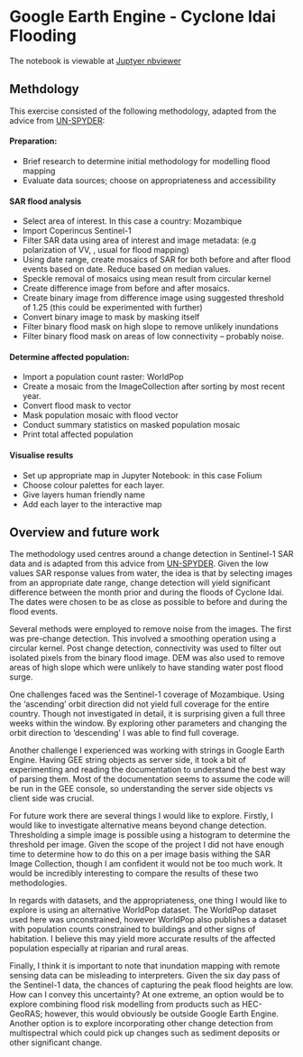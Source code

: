 # Google Earth Engine - Cyclone Idai Flooding

The notebook is viewable at [Juptyer nbviewer](https://nbviewer.jupyter.org/github/dgreenslade/gee-flooding-cyclone-idai/blob/main/notebook/gee-flooding-cyclone-idai.ipynb)

## Methdology

This exercise consisted of the following methodology, adapted from the advice from [UN-SPYDER](https://un-spider.org/advisory-support/recommended-practices/recommended-practice-google-earth-engine-flood-mapping/step-by-step#Step%202:%20Time%20frame%20and%20sensor%20parameters%20selection):

#### Preparation:
- Brief research to determine initial methodology for modelling flood mapping
- Evaluate data sources; choose on appropriateness and accessibility

#### SAR flood analysis
- Select area of interest.  In this case a country: Mozambique
- Import Coperincus Sentinel-1
- Filter SAR data using area of interest and image metadata: (e.g polarization of VV, , usual for flood mapping)
- Using date range, create mosaics of SAR for both before and after flood events based on date.  Reduce based on median values.
- Speckle removal of mosaics using mean result from circular kernel
- Create difference image from before and after mosaics.
- Create binary image from difference image using suggested threshold of 1.25 (this could be experimented with further)
- Convert binary image to mask by masking itself
- Filter binary flood mask on high slope to remove unlikely inundations
- Filter binary flood mask on areas of low connectivity – probably noise.

#### Determine affected population:
- Import a population count raster: WorldPop
- Create a mosaic from the ImageCollection after sorting by most recent year.
- Convert flood mask to vector
- Mask population mosaic with flood vector
- Conduct summary statistics on masked population mosaic
- Print total affected population

#### Visualise results
- Set up appropriate map in Jupyter Notebook: in this case Folium
- Choose colour palettes for each layer.
- Give layers human friendly name
- Add each layer to the interactive map


## Overview and future work

The methodology used centres around a change detection in Sentinel-1 SAR data and is adapted from this advice from [UN-SPYDER](https://un-spider.org/advisory-support/recommended-practices/recommended-practice-google-earth-engine-flood-mapping/step-by-step#Step%202:%20Time%20frame%20and%20sensor%20parameters%20selection).  Given the low values SAR response values from water, the idea is that by selecting images from an appropriate date range, change detection will yield significant difference between the month prior and during the floods of Cyclone Idai.  The dates were chosen to be as close as possible to before and during the flood events.  

Several methods were employed to remove noise from the images.  The first was pre-change detection.  This involved a smoothing operation using a circular kernel.  Post change detection, connectivity was used to filter out isolated pixels from the binary flood image.  DEM was also used to remove areas of high slope which were unlikely to have standing water post flood surge.   

One challenges faced was the Sentinel-1 coverage of Mozambique.  Using the ‘ascending’ orbit direction did not yield full coverage for the entire country.  Though not investigated in detail, it is surprising given a full three weeks within the window.  By exploring other parameters and changing the orbit direction to ‘descending’ I was able to find full coverage.   

Another challenge I experienced was working with strings in Google Earth Engine.  Having GEE string objects as server side, it took a bit of experimenting and reading the documentation to understand the best way of parsing them.  Most of the documentation seems to assume the code will be run in the GEE console, so understanding the server side objects vs client side was crucial.  

For future work there are several things I would like to explore.  Firstly, I would like to investigate alternative means beyond change detection.  Thresholding a simple image is possible using a histogram to determine the threshold per image.  Given the scope of the project I did not have enough time to determine how to do this on a per image basis withing the SAR Image Collection, though I am confident it would not be too much work.  It would be incredibly interesting to compare the results of these two methodologies.  

In regards with datasets, and the appropriateness, one thing I would like to explore is using an alternative WorldPop dataset.  The WorldPop dataset used here was unconstrained, however WorldPop also publishes a dataset with population counts constrained to buildings and other signs of habitation.  I believe this may yield more accurate results of the affected population especially at riparian and rural areas.  

Finally, I think it is important to note that inundation mapping with remote sensing data can be misleading to interpreters.  Given the six day pass of the Sentinel-1 data, the chances of capturing the peak flood heights are low.  How can I convey this uncertainty? At one extreme, an option would be to explore combining flood risk modelling from products such as HEC-GeoRAS; however, this would obviously be outside Google Earth Engine.  Another option is to explore incorporating other change detection from multispectral which could pick up changes such as sediment deposits or other significant change.   

